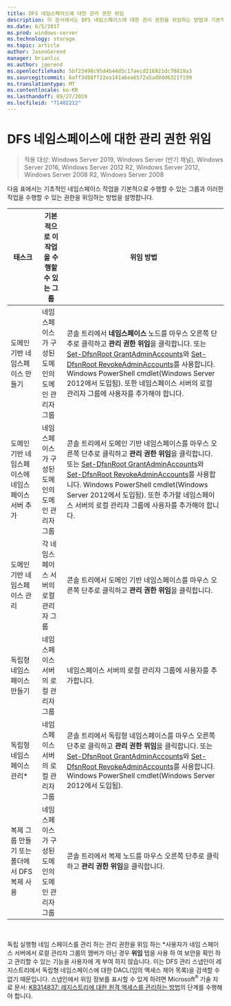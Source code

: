 ```yaml
---
title: DFS 네임스페이스에 대한 관리 권한 위임
description: 이 문서에서는 DFS 네임스페이스에 대한 관리 권한을 위임하는 방법과 기본적으로 어느 그룹이 네임스페이스 작업을 실행할 수 있는지 설명합니다.
ms.date: 6/5/2017
ms.prod: windows-server
ms.technology: storage
ms.topic: article
author: JasonGerend
manager: brianlic
ms.author: jgerend
ms.openlocfilehash: 5bf23498c95d4b44d5c17aecd216921dc70819a3
ms.sourcegitcommit: 6aff3d88ff22ea141a6ea6572a5ad8dd6321f199
ms.translationtype: MT
ms.contentlocale: ko-KR
ms.lasthandoff: 09/27/2019
ms.locfileid: "71402212"
---
```

# <a name="delegate-management-permissions-for-dfs-namespaces"></a>DFS 네임스페이스에 대한 관리 권한 위임

> 적용 대상: Windows Server 2019, Windows Server (반기 채널), Windows Server 2016, Windows Server 2012 R2, Windows Server 2012, Windows Server 2008 R2, Windows Server 2008

다음 표에서는 기초적인 네임스페이스 작업을 기본적으로 수행할 수 있는 그룹과 이러한 작업을 수행할 수 있는 권한을 위임하는 방법을 설명합니다.

|태스크 | 기본적으로 이 작업을 수행할 수 있는 그룹 | 위임 방법 |
|---|---|---|
|도메인 기반 네임스페이스 만들기|네임스페이스가 구성된 도메인의 도메인 관리자 그룹|콘솔 트리에서 **네임스페이스** 노드를 마우스 오른쪽 단추로 클릭하고 **관리 권한 위임**을 클릭합니다. 또는 [Set-DfsnRoot GrantAdminAccounts](https://technet.microsoft.com/itpro/powershell/windows/dfsn/set-dfsnroot)와 [Set-DfsnRoot RevokeAdminAccounts](https://technet.microsoft.com/itpro/powershell/windows/dfsn/set-dfsnroot)를 사용합니다. Windows PowerShell cmdlet(Windows Server 2012에서 도입됨). 또한 네임스페이스 서버의 로컬 관리자 그룹에 사용자를 추가해야 합니다.|
|도메인 기반 네임스페이스에 네임스페이스 서버 추가|네임스페이스가 구성된 도메인의 도메인 관리자 그룹| 콘솔 트리에서 도메인 기반 네임스페이스를 마우스 오른쪽 단추로 클릭하고 **관리 권한 위임**을 클릭합니다. 또는 [Set-DfsnRoot GrantAdminAccounts](https://technet.microsoft.com/itpro/powershell/windows/dfsn/set-dfsnroot)와 [Set-DfsnRoot RevokeAdminAccounts](https://technet.microsoft.com/itpro/powershell/windows/dfsn/set-dfsnroot)를 사용합니다. Windows PowerShell cmdlet(Windows Server 2012에서 도입됨). 또한 추가할 네임스페이스 서버의 로컬 관리자 그룹에 사용자를 추가해야 합니다.|
|도메인 기반 네임스페이스 관리|각 네임스페이스 서버의 로컬 관리자 그룹| 콘솔 트리에서 도메인 기반 네임스페이스를 마우스 오른쪽 단추로 클릭하고 **관리 권한 위임**을 클릭합니다. |
|독립형 네임스페이스 만들기|네임스페이스 서버의 로컬 관리자 그룹| 네임스페이스 서버의 로컬 관리자 그룹에 사용자를 추가합니다. |
|독립형 네임스페이스 관리*|네임스페이스 서버의 로컬 관리자 그룹| 콘솔 트리에서 독립형 네임스페이스를 마우스 오른쪽 단추로 클릭하고 **관리 권한 위임**을 클릭합니다. 또는 [Set-DfsnRoot GrantAdminAccounts](https://technet.microsoft.com/itpro/powershell/windows/dfsn/set-dfsnroot)와 [Set-DfsnRoot RevokeAdminAccounts](https://technet.microsoft.com/itpro/powershell/windows/dfsn/set-dfsnroot)를 사용합니다. Windows PowerShell cmdlet(Windows Server 2012에서 도입됨).|
|복제 그룹 만들기 또는 폴더에서 DFS 복제 사용|네임스페이스가 구성된 도메인의 도메인 관리자 그룹| 콘솔 트리에서 복제 노드를 마우스 오른쪽 단추로 클릭하고 **관리 권한 위임**을 클릭합니다. |

<br />

독립 실행형 네임 스페이스를 관리 하는 관리 권한을 위임 하는 \*사용자가 네임 스페이스 서버에서 로컬 관리자 그룹의 멤버가 아닌 경우 **위임** 탭을 사용 하 여 보안을 확인 하 고 관리할 수 있는 기능을 사용자에 게 부여 하지 않습니다. 이는 DFS 관리 스냅인이 레지스트리에서 독립형 네임스페이스에 대한 DACL(임의 액세스 제어 목록)을 검색할 수 없기 때문입니다. 스냅인에서 위임 정보를 표시할 수 있게 하려면 Microsoft<sup>®</sup> 기술 자료 문서: [KB314837: 레지스트리에 대한 원격 액세스를 관리하는 방법](https://go.microsoft.com/fwlink?linkid=46803)의 단계를 수행해야 합니다.